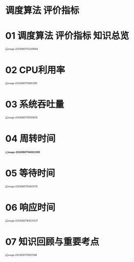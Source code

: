 # 调度算法 评价指标



# 01 调度算法 评价指标 知识总览

<img src="https://cvp.oss-cn-shanghai.aliyuncs.com/picgo/202406071132749.png" alt="image-20240607113249584" style="zoom:50%;" />



# 02 CPU利用率

<img src="https://cvp.oss-cn-shanghai.aliyuncs.com/picgo/202406071146475.png" alt="image-20240607114653195" style="zoom:50%;" />



# 03 系统吞吐量

<img src="https://cvp.oss-cn-shanghai.aliyuncs.com/picgo/202406071155774.png" alt="image-20240607115555676" style="zoom:50%;" />



# 04 周转时间

##### <img src="https://cvp.oss-cn-shanghai.aliyuncs.com/picgo/202406071449799.png" alt="image-20240607144923300" style="zoom:50%;" />



# 05 等待时间

<img src="https://cvp.oss-cn-shanghai.aliyuncs.com/picgo/202406071548524.png" alt="image-20240607154825176" style="zoom:50%;" />



# 06 响应时间

<img src="https://cvp.oss-cn-shanghai.aliyuncs.com/picgo/202406071630469.png" alt="image-20240607163031337" style="zoom:50%;" />



# 07 知识回顾与重要考点

<img src="https://cvp.oss-cn-shanghai.aliyuncs.com/picgo/202405011158482.png" alt="image-20240501115821388" style="zoom:50%;" />
